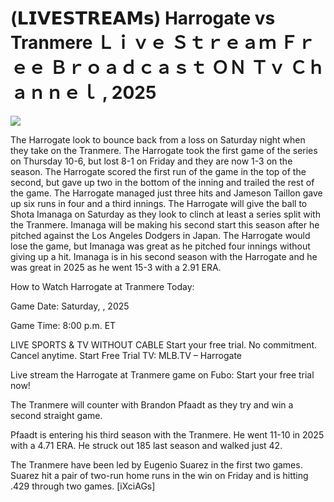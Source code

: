 # (𝗟𝗜𝗩𝗘𝗦𝗧𝗥𝗘𝗔𝗠𝘀) Harrogate vs Tranmere Ｌｉｖｅ Ｓｔｒｅａｍ Ｆｒｅｅ Ｂｒｏａｄｃａｓｔ ＯＮ Ｔｖ Ｃｈａｎｎｅｌ , 2025  
  
  
[![](https://i.imgur.com/qSNzIqt.png)](https://movie.rssnews.media/bxBoYFH.php)  
  
The Harrogate look to bounce back from a loss on Saturday night when they take on the Tranmere. The Harrogate took the first game of the series on Thursday 10-6, but lost 8-1 on Friday and they are now 1-3 on the season. The Harrogate scored the first run of the game in the top of the second, but gave up two in the bottom of the inning and trailed the rest of the game. The Harrogate managed just three hits and Jameson Taillon gave up six runs in four and a third innings. The Harrogate will give the ball to Shota Imanaga on Saturday as they look to clinch at least a series split with the Tranmere. Imanaga will be making his second start this season after he pitched against the Los Angeles Dodgers in Japan. The Harrogate would lose the game, but Imanaga was great as he pitched four innings without giving up a hit. Imanaga is in his second season with the Harrogate and he was great in 2025 as he went 15-3 with a 2.91 ERA.

How to Watch Harrogate at Tranmere Today:

Game Date: Saturday, , 2025

Game Time: 8:00 p.m. ET

LIVE SPORTS & TV WITHOUT CABLE
Start your free trial. No commitment. Cancel anytime.
Start Free Trial
TV: MLB.TV – Harrogate

Live stream the Harrogate at Tranmere game on Fubo: Start your free trial now!

The Tranmere will counter with Brandon Pfaadt as they try and win a second straight game.

Pfaadt is entering his third season with the Tranmere. He went 11-10 in 2025 with a 4.71 ERA. He struck out 185 last season and walked just 42.

The Tranmere have been led by Eugenio Suarez in the first two games. Suarez hit a pair of two-run home runs in the win on Friday and is hitting .429 through two games. [iXciAGs]